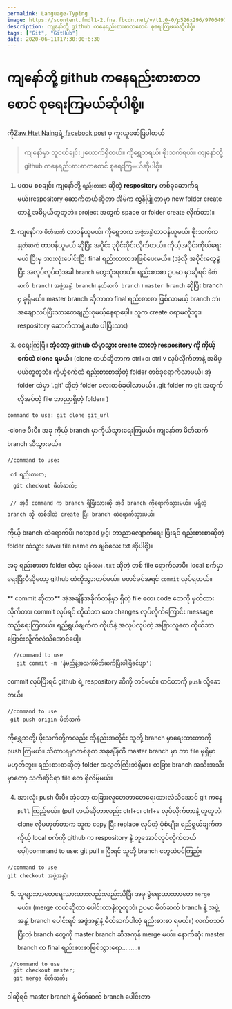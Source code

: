 ```yaml
---
permalink: Language-Typing
image: https://scontent.fmdl1-2.fna.fbcdn.net/v/t1.0-0/p526x296/97064979_979877519097663_4925847470082097152_o.jpg?_nc_cat=106&_nc_sid=825194&_nc_eui2=AeFL614l9ML86cQPIexJ7eRBNos52rm-oJA2iznaub6gkEnCxa5C_R17GRcvKG3o-VLSRRMW-moDjeymQvwZx7YU&_nc_ohc=oYFZCkUSbuIAX_lX4ln&_nc_ht=scontent.fmdl1-2.fna&_nc_tp=6&oh=cb2e1e623e0afde8b84373a6ead3700e&oe=5F07CD8A
description: ကျနော်တို့ github ကနေရည်းစားစာတစောင် စုရေးကြမယ်ဆိုပါစို့။
tags: ["Git", "GitHub"]
date: 2020-06-11T17:30:00+6:30
---
```


# ကျနော်တို့ github ကနေရည်းစားစာတစောင် စုရေးကြမယ်ဆိုပါစို့။

ကို[Zaw Htet Naingရဲ့ facebook post](https://web.facebook.com/groups/371765457113660/permalink/373142896975916) မှ ကူးယူဖော်ပြပါတယ်

> ကျနော်မှာ သူငယ်ချင်း၂ယောက်ရှိတယ်။ ကိုရွှေဘရယ်၊ ဖိုးသက်ရယ်။ ကျနော်တို့ github ကနေရည်းစားစာတစောင် စုရေးကြမယ်ဆိုပါစို့။

1. ပထမ စစချင်း ကျနော်တို့ `ရည်းစားစာ` ဆိုတဲ့ **respository** တစ်ခုဆောက်ရမယ်(respository ဆောက်တယ်ဆိုတာ အိမ်က ကွန်ပြူတာမှာ new folder create တာနဲ့ အဓိပ္ပယ်တူတူဘဲ။ project အတွက် space or folder create လိုက်တာ)။

2. ကျနော်က `မိတ်ဆက်` တာဝန်ယူမယ်၊ ကိုရွှေဘက `အဖွဲ့အနွဲ့`တာဝန်ယူမယ်၊ ဖိုးသက်က `နှုတ်ဆက်` တာဝန်ယူမယ် ဆိုပြီး အပိုင်း ၃ပိုင်းပိုင်းလိုက်တယ်။ ကိုယ့်အပိုင်းကိုယ်ရေးမယ် ပြီးမှ အားလုံးပေါင်းပြီး final ရည်းစားစာအဖြစ်ပေးမယ်။ (အဲ့လို အပိုင်းတွေခွဲပြီး အလုပ်လုပ်တဲ့အခါ `branch` တွေသုံးရတယ်။ ရည်းစားစာ ဥပမာ မှာဆိုရင် `မိတ်ဆက် branch`၊ `အဖွဲ့အနွဲ့ branch`၊ `နုတ်ဆက် branch` ၊ `master branch` ဆိုပြီး branch ၄ ခုရှိမယ်။
   master branch ဆိုတာက final ရည်းစားစာ ဖြစ်လာမယ့် branch ဘဲ၊ အချောသပ်ပြီးသားတေချည်းစုမယ့်နေရာပေ့ါ။ သူက create စရာမလိုဘူး၊ respository ဆောက်တာနဲ့ auto ပါပြီးသား)

3. စရေးကြပြီ။ **အဲ့တော့ github ထဲမှာသွား create ထားတဲ့ respository ကို ကိုယ့်စက်ထဲ clone ရမယ်**။ (clone တယ်ဆိုတာက ctrl+c၊ ctrl v လုပ်လိုက်တာနဲ့ အဓိပ္ပယ်တူတူဘဲ။ ကိုယ့်စက်ထဲ ရည်းစားစာဆိုတဲ့ folder တစ်ခုရောက်လာမယ်၊ အဲ့ folder ထဲမှာ '.git' ဆိုတဲ့ folder လေးတစ်ခုပါလာမယ်။ .git folder က git အတွက်လိုအပ်တဲ့ file ဘာညာရှိတဲ့ folder။ )

```
command to use: git clone git_url
```

-clone ပီးပီ။ အခု ကိုယ့် branch မှာကိုယ်သွားရေးကြမယ်။ ကျနော်က မိတ်ဆက် branch ဆီသွားမယ်။

```
//command to use:

 cd ရည်းစားစာ;
  git checkout မိတ်ဆက်;

 // အဲ့ဒီ command က branch ရှိပြီးသားဆို အဲ့ဒီ branch ကိုရောက်သွားမယ်။ မရှိတဲ့ branch ဆို တစ်ခါထဲ create ပြီး branch ထဲရောက်သွားမယ်၊
```

ကိုယ့် branch ထဲရောက်ပီ၊ notepad ဖွင့်၊ ဘာညာလျောက်ရေး ပြီးရင် ရည်းစားစာဆိုတဲ့ folder ထဲသွား save၊ file name က ချစ်လေး.txt ဆိုပါစို့)။

အခု ရည်းစားစာ folder ထဲမှာ `ချစ်လေး.txt` ဆိုတဲ့ တစ် file ရောက်လာပီ။ local စက်မှာ ရေးပြီးပီဆိုတော့ github ထဲကိုသွားတင်မယ်။ မတင်ခင်အရင် `commit` လုပ်ရတယ်။

** commit ဆိုတာ** အဲ့အချိန်အခိုက်တန့်မှာ ရှိတဲ့ file တေ၊ code တေကို မှတ်ထားလိုက်တာ၊ commit လုပ်ရင် ကိုယ်ဘာ တေ changes လုပ်လိုက်ကြောင်း message ထည့်ရေးကြတယ်။ ရည်ရွယ်ချက်က ကိုယ်နဲ့ အလုပ်လုပ်တဲ့ အခြားလူတေ ကိုယ်ဘာပြောင်းလိူက်လဲသိအောင်ပေါ့။

```
  //command to use
   git commit -m 'နံမည်နဲ့အသက်မိတ်ဆက်ပြီးပါပြီခင်ဗျာ')
```

commit လုပ်ပြီးရင် github ရဲ့ respository ဆီကို တင်မယ်။ တင်တာကို `push` လို့ခောတယ်။

```
//command to use
 git push origin မိတ်ဆက်
```

ကိုရွှေဘတို့၊ ဖိုးသက်တို့ကလည်း ထိုနည်းအတိုင်း သူတို့ branch မှာရေးထားတာကို push ကြမယ်။ သိထားရမှာတစ်ခုက အခုချိန်ထိ master branch မှာ ဘာ file မှရှိမှာမဟုတ်ဘူး။ ရည်းစားစာဆိုတဲ့ folder အလွတ်ကြီးဘဲရှိမာ။ တခြား branch အသီးအသီးမှာတော့ သက်ဆိုင်ရာ file တေ ရှိလိမ့်မယ်။

4. အားလုံး push ပီးပီ။ အဲ့တော့ တခြားလူတေဘာတေရေးထားလဲသိအောင် git ကနေ `pull` ကြည့်မယ်။ (pull တယ်ဆိုတာလည်း ctrl+c၊ ctrl+v လုပ်လိုက်တာနဲ့ တူတူဘဲ၊ clone လိုမဟုတ်တာက သူက copy ပြီး replace လုပ်တဲ့ ပုံစံမျိုး၊ ရည်ရွယ်ချက်က ကိုယ့် local စက်ကို github က respository နဲ့ တူအောင်လုပ်လိုက်တယ်ပေ့ါ)command to use: git pull ။ ပြီးရင် သူတို့ branch တွေထဲ၀င်ကြည့်။

```
//command to use
git checkout အဖွဲ့အနွဲ့း
```

5. သူများဘာတေရေးသားထားလည်းလည်းသိပြီ၊ အခု ခွဲရေးထားတာတေ `merge` မယ်။ (merge တယ်ဆိုတာ ပေါင်းတာနဲ့တူတူဘဲ၊ ဥပမာ မိတ်ဆက် branch နဲ့ အဖွဲ့အနွဲ့ branch ပေါင်းရင် အဖွဲအနွဲ့နဲ့ မိတ်ဆက်ပါတဲ့ ရည်းစားစာ ရမယ်။) လက်စသပ်ပြီးတဲ့ branch တွေကို master branch ဆီအကုန် merge မယ်။ နောက်ဆုံး master branch က final ရည်းစားစာဖြစ်သွားရော.........။

```
 //command to use
  git checkout master;
  git merge မိတ်ဆက်;
```

ဒါဆိုရင် master branch နဲ့ မိတ်ဆက် branch ပေါင်းတာ
